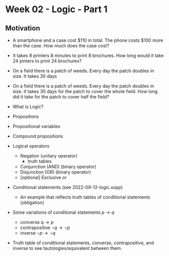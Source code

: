 # Week 02 - Logic - Part 1

## Motivation

- A smartphone and a case cost $110 in total. The phone costs $100 more than 
  the case. How much does the case cost?

- It takes 8 printers 8 minutes to print 8 brochures. How long would it take 
  24 pinters to print 24 brochures?

- On a field there is a patch of weeds. Every day the patch doubles in size. 
  It takes 30 days  

- On a field there is a patch of weeds. Every day the patch doubles in size. 
  It takes 30 days for the patch to cover the whole field. How long
  did it take for the patch to cover half the field?

- What is Logic?
- Propositions
- Propositional variables
- Compound propositions
- Logical operators
  - Negation (unitary operator)
    - truth tables
  - Conjunction (AND)  (binary operator)
  - Disjunction (OR) (binary operator)
  - [optional] Exclusive or
- Conditional statements (see 2022-09-12-logic.xopp)
  - An example that reflects truth tables of conditional
    statements (obligation)
- Some variations of conditional statements $p \rightarrow q$
  - converse $q \rightarrow p$
  - contrapositive $\neg q \rightarrow \neg p$
  - inverse  $\neg p \rightarrow \neg q$
- Truth table of conditional statements, converse, contrapositive, 
  and inverse to see tautologies/equivalent between them.
  

